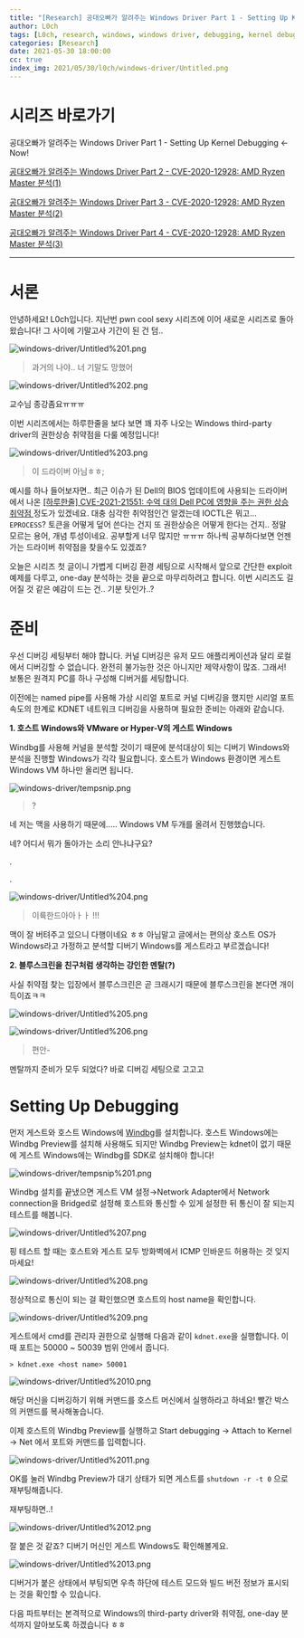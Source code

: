 ```yaml
---
title: "[Research] 공대오빠가 알려주는 Windows Driver Part 1 - Setting Up Kernel Debugging"
author: L0ch
tags: [L0ch, research, windows, windows driver, debugging, kernel debugging, kernel, third-party driver exploitation]
categories: [Research]
date: 2021-05-30 18:00:00
cc: true
index_img: 2021/05/30/l0ch/windows-driver/Untitled.png
---
```


# 시리즈 바로가기

공대오빠가 알려주는 Windows Driver Part 1 - Setting Up Kernel Debugging                            ← Now!

[공대오빠가 알려주는 Windows Driver Part 2 - CVE-2020-12928: AMD Ryzen Master 분석(1)](https://hackyboiz.github.io/2021/07/14/l0ch/windows-driver-part2/)

[공대오빠가 알려주는 Windows Driver Part 3 - CVE-2020-12928: AMD Ryzen Master 분석(2)](http://localhost:4000/2021/07/28/l0ch/windows-driver-part3/)

[공대오빠가 알려주는 Windows Driver Part 4 - CVE-2020-12928: AMD Ryzen Master 분석(3)](http://hackyboiz.github.io/2021/08/11/l0ch/windows-driver-part4/)

------



# 서론

안녕하세요! L0ch입니다. 지난번 pwn cool sexy 시리즈에 이어 새로운 시리즈로 돌아왔습니다!  그 사이에 기말고사 기간이 된 건 덤.. 

![windows-driver/Untitled%201.png](windows-driver/Untitled%201.png)

> 과거의 나야.. 너 기말도 망했어

![windows-driver/Untitled%202.png](windows-driver/Untitled%202.png)

교수님 종강좀요ㅠㅠㅠ

이번 시리즈에서는 하루한줄을 보다 보면 꽤 자주 나오는 Windows third-party driver의 권한상승 취약점을 다룰 예정입니다! 

![windows-driver/Untitled%203.png](windows-driver/Untitled%203.png)

> 이 드라이버 아님ㅎㅎ;

예시를 하나 들어보자면.. 최근 이슈가 된 Dell의 BIOS 업데이트에 사용되는 드라이버에서 나온 [[하루한줄] CVE-2021-21551: 수억 대의 Dell PC에 영향을 주는 권한 상승 취약점 ](https://hackyboiz.github.io/2021/05/07/l0ch/2021-05-07/) 정도가 있겠네요. 대충 심각한 취약점인건 알겠는데 IOCTL은 뭐고... `EPROCESS`? 토큰을 어떻게 덮어 쓴다는 건지 또 권한상승은 어떻게 한다는 건지.. 정말 모르는 용어, 개념 투성이네요. 공부할게 너무 많지만 ㅠㅠㅠ 하나씩 공부하다보면 언젠가는 드라이버 취약점을 찾을수도 있겠죠?



오늘은 시리즈 첫 글이니 가볍게 디버깅 환경 세팅으로 시작해서 앞으로 간단한 exploit 예제를 다루고, one-day 분석하는 것을 끝으로 마무리하려고 합니다. 이번 시리즈도 길어질 것 같은 예감이 드는 건.. 기분 탓인가..?

# 준비

우선 디버깅 세팅부터 해야 합니다. 커널 디버깅은 유저 모드 애플리케이션과 달리 로컬에서 디버깅할 수 없습니다. 완전히 불가능한 것은 아니지만 제약사항이 많죠. 그래서! 보통은 원격지 PC를 하나 구성해 디버거를 세팅합니다.

이전에는 named pipe를 사용해 가상 시리얼 포트로 커널 디버깅을 했지만 시리얼 포트 속도의 한계로 KDNET 네트워크 디버깅을 사용하며 필요한 준비는 아래와 같습니다.



**1. 호스트 Windows와 VMware or Hyper-V의 게스트 Windows**

Windbg를 사용해 커널을 분석할 것이기 때문에 분석대상이 되는 디버기 Windows와 분석을 진행할 Windows가 각각 필요합니다. 호스트가 Windows 환경이면 게스트 Windows VM 하나만 올리면 됩니다. 

![windows-driver/tempsnip.png](windows-driver/tempsnip.png)

> ?

 

네 저는 맥을 사용하기 때문에.....  Windows VM 두개를 올려서 진행했습니다. 

네? 어디서 뭐가 돌아가는 소리 안나냐구요?

.

.

![windows-driver/Untitled%204.png](windows-driver/Untitled%204.png)

> 이륙한드아아ㅏㅏ !!!

맥이 잘 버텨주고 있으니 다행이네요 ㅎㅎ 아님말고 
글에서는 편의상 호스트 OS가 Windows라고 가정하고 분석할 디버기 Windows를 게스트라고 부르겠습니다! 

**2. 블루스크린을 친구처럼 생각하는 강인한 멘탈(?)**

사실 취약점 찾는 입장에서 블루스크린은 곧 크래시기 때문에 블루스크린을 본다면 개이득이죠ㅋㅋ  

![windows-driver/Untitled%205.png](windows-driver/Untitled%205.png)

![windows-driver/Untitled%206.png](windows-driver/Untitled%206.png)

> 편안-

멘탈까지 준비가 모두 되었다? 바로 디버깅 세팅으로 고고고



# Setting Up Debugging

먼저 게스트와 호스트 Windows에 [Windbg](https://docs.microsoft.com/ko-kr/windows-hardware/drivers/debugger/debugger-download-tools)를 설치합니다. 호스트 Windows에는 Windbg Preview를 설치해 사용해도 되지만 Windbg Preview는 kdnet이 없기 때문에 게스트 Windows에는 Windbg를 SDK로 설치해야 합니다!

![windows-driver/tempsnip%201.png](windows-driver/tempsnip%201.png)

Windbg 설치를 끝냈으면 게스트 VM 설정→Network Adapter에서 Network connection을 Bridged로 설정해 호스트와 통신할 수 있게 설정한 뒤 통신이 잘 되는지 테스트를 해봅니다.

![windows-driver/Untitled%207.png](windows-driver/Untitled%207.png)

핑 테스트 할 때는 호스트와 게스트 모두 방화벽에서 ICMP 인바운드 허용하는 것 잊지 마세요!

![windows-driver/Untitled%208.png](windows-driver/Untitled%208.png)

정상적으로 통신이 되는 걸 확인했으면 호스트의 host name을 확인합니다.

![windows-driver/Untitled%209.png](windows-driver/Untitled%209.png)

게스트에서 cmd를 관리자 권한으로 실행해 다음과 같이 `kdnet.exe`을 실행합니다. 이때 포트는 50000 ~ 50039 범위 안에서 줍니다.

```
> kdnet.exe <host name> 50001
```

![windows-driver/Untitled%2010.png](windows-driver/Untitled%2010.png)

해당 머신을 디버깅하기 위해 커맨드를 호스트 머신에서 실행하라고 하네요! 빨간 박스의 커맨드를 복사해놓습니다.

이제 호스트의 Windbg Preview를 실행하고 Start debugging → Attach to Kernel → Net 에서 포트와 커맨드를 입력합니다.

![windows-driver/Untitled%2011.png](windows-driver/Untitled%2011.png)

OK를 눌러 Windbg Preview가 대기 상태가 되면 게스트를 `shutdown -r -t 0` 으로 재부팅해줍니다. 

재부팅하면..!

![windows-driver/Untitled%2012.png](windows-driver/Untitled%2012.png)

잘 붙은 것 같죠? 디버기 머신인 게스트 Windows도 확인해볼게요.

![windows-driver/Untitled%2013.png](windows-driver/Untitled%2013.png)

디버거가 붙은 상태에서 부팅되면 우측 하단에 테스트 모드와 빌드 버전 정보가 표시되는 것을 확인할 수 있습니다. 

다음 파트부터는 본격적으로 Windows의 third-party driver와 취약점, one-day 분석까지 알아보도록 하겠습니다 ㅎㅎ